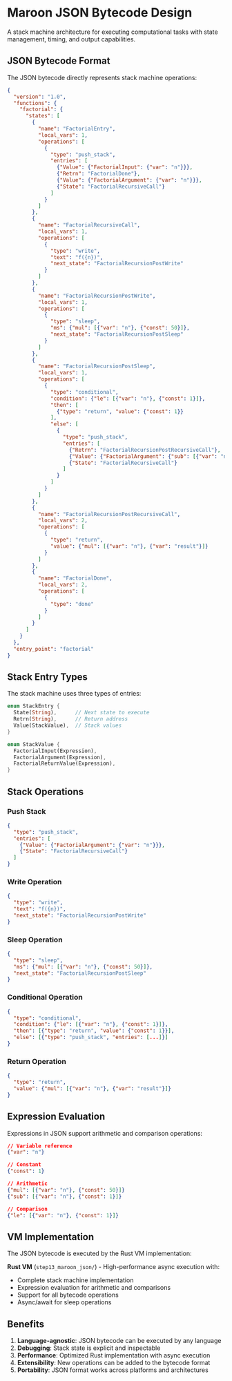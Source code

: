 # Maroon JSON Bytecode Design

A stack machine architecture for executing computational tasks with state management, timing, and output capabilities.

## JSON Bytecode Format

The JSON bytecode directly represents stack machine operations:

```json
{
  "version": "1.0",
  "functions": {
    "factorial": {
      "states": [
        {
          "name": "FactorialEntry",
          "local_vars": 1,
          "operations": [
            {
              "type": "push_stack",
              "entries": [
                {"Value": {"FactorialInput": {"var": "n"}}},
                {"Retrn": "FactorialDone"},
                {"Value": {"FactorialArgument": {"var": "n"}}},
                {"State": "FactorialRecursiveCall"}
              ]
            }
          ]
        },
        {
          "name": "FactorialRecursiveCall",
          "local_vars": 1,
          "operations": [
            {
              "type": "write",
              "text": "f({n})",
              "next_state": "FactorialRecursionPostWrite"
            }
          ]
        },
        {
          "name": "FactorialRecursionPostWrite",
          "local_vars": 1,
          "operations": [
            {
              "type": "sleep",
              "ms": {"mul": [{"var": "n"}, {"const": 50}]},
              "next_state": "FactorialRecursionPostSleep"
            }
          ]
        },
        {
          "name": "FactorialRecursionPostSleep",
          "local_vars": 1,
          "operations": [
            {
              "type": "conditional",
              "condition": {"le": [{"var": "n"}, {"const": 1}]},
              "then": [
                {"type": "return", "value": {"const": 1}}
              ],
              "else": [
                {
                  "type": "push_stack",
                  "entries": [
                    {"Retrn": "FactorialRecursionPostRecursiveCall"},
                    {"Value": {"FactorialArgument": {"sub": [{"var": "n"}, {"const": 1}]}}},
                    {"State": "FactorialRecursiveCall"}
                  ]
                }
              ]
            }
          ]
        },
        {
          "name": "FactorialRecursionPostRecursiveCall",
          "local_vars": 2,
          "operations": [
            {
              "type": "return",
              "value": {"mul": [{"var": "n"}, {"var": "result"}]}
            }
          ]
        },
        {
          "name": "FactorialDone",
          "local_vars": 2,
          "operations": [
            {
              "type": "done"
            }
          ]
        }
      ]
    }
  },
  "entry_point": "factorial"
}
```

## Stack Entry Types

The stack machine uses three types of entries:

```rust
enum StackEntry {
  State(String),      // Next state to execute
  Retrn(String),      // Return address
  Value(StackValue),  // Stack values
}

enum StackValue {
  FactorialInput(Expression),
  FactorialArgument(Expression),
  FactorialReturnValue(Expression),
}
```

## Stack Operations

### Push Stack
```json
{
  "type": "push_stack",
  "entries": [
    {"Value": {"FactorialArgument": {"var": "n"}}},
    {"State": "FactorialRecursiveCall"}
  ]
}
```

### Write Operation
```json
{
  "type": "write",
  "text": "f({n})",
  "next_state": "FactorialRecursionPostWrite"
}
```

### Sleep Operation
```json
{
  "type": "sleep",
  "ms": {"mul": [{"var": "n"}, {"const": 50}]},
  "next_state": "FactorialRecursionPostSleep"
}
```

### Conditional Operation
```json
{
  "type": "conditional",
  "condition": {"le": [{"var": "n"}, {"const": 1}]},
  "then": [{"type": "return", "value": {"const": 1}}],
  "else": [{"type": "push_stack", "entries": [...]}]
}
```

### Return Operation
```json
{
  "type": "return",
  "value": {"mul": [{"var": "n"}, {"var": "result"}]}
}
```

## Expression Evaluation

Expressions in JSON support arithmetic and comparison operations:

```json
// Variable reference
{"var": "n"}

// Constant
{"const": 1}

// Arithmetic
{"mul": [{"var": "n"}, {"const": 50}]}
{"sub": [{"var": "n"}, {"const": 1}]}

// Comparison
{"le": [{"var": "n"}, {"const": 1}]}
```

## VM Implementation

The JSON bytecode is executed by the Rust VM implementation:

**Rust VM** (`step13_maroon_json/`) - High-performance async execution with:
- Complete stack machine implementation
- Expression evaluation for arithmetic and comparisons
- Support for all bytecode operations
- Async/await for sleep operations

## Benefits

1. **Language-agnostic**: JSON bytecode can be executed by any language
2. **Debugging**: Stack state is explicit and inspectable
3. **Performance**: Optimized Rust implementation with async execution
4. **Extensibility**: New operations can be added to the bytecode format
5. **Portability**: JSON format works across platforms and architectures